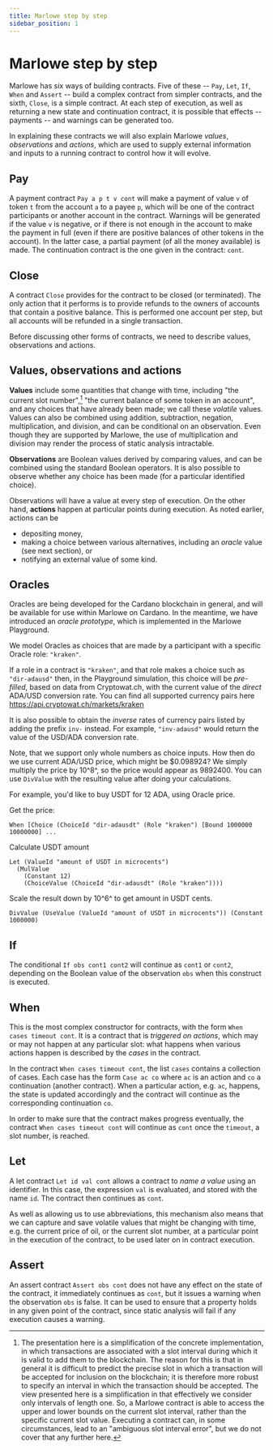 ```yaml
---
title: Marlowe step by step
sidebar_position: 1
---
```


# Marlowe step by step

Marlowe has six ways of building contracts. Five of these -- `Pay`,
`Let`, `If`, `When` and `Assert` -- build a complex contract from
simpler contracts, and the sixth, `Close`, is a simple contract. At each
step of execution, as well as returning a new state and continuation
contract, it is possible that effects -- payments -- and warnings can be
generated too.

In explaining these contracts we will also explain Marlowe *values*,
*observations* and *actions*, which are used to supply external
information and inputs to a running contract to control how it will
evolve.

## Pay

A payment contract `Pay a p t v cont` will make a payment of value `v`
of token `t` from the account `a` to a payee `p`, which will be one of
the contract participants or another account in the contract. Warnings
will be generated if the value `v` is negative, or if there is not
enough in the account to make the payment in full (even if there are
positive balances of other tokens in the account). In the latter case, a
partial payment (of all the money available) is made. The continuation
contract is the one given in the contract: `cont`.

## Close

A contract `Close` provides for the contract to be closed (or
terminated). The only action that it performs is to provide refunds to
the owners of accounts that contain a positive balance. This is
performed one account per step, but all accounts will be refunded in a
single transaction.

Before discussing other forms of contracts, we need to describe values,
observations and actions.

## Values, observations and actions

**Values** include some quantities that change with time, including "the
current slot number",[^1] "the current balance of some token in an
account", and any choices that have already been made; we call these
*volatile* values. Values can also be combined using addition,
subtraction, negation, multiplication, and division, and can be
conditional on an observation. Even though they are supported by
Marlowe, the use of multiplication and division may render the process
of static analysis intractable.

**Observations** are Boolean values derived by comparing values, and can
be combined using the standard Boolean operators. It is also possible to
observe whether any choice has been made (for a particular identified
choice).

Observations will have a value at every step of execution. On the other
hand, **actions** happen at particular points during execution. As noted
earlier, actions can be

-   depositing money,
-   making a choice between various alternatives, including an *oracle*
    value (see next section), or
-   notifying an external value of some kind.

## Oracles

Oracles are being developed for the Cardano blockchain in general, and
will be available for use within Marlowe on Cardano. In the meantime, we
have introduced an *oracle prototype*, which is implemented in the
Marlowe Playground.

We model Oracles as choices that are made by a participant with a
specific Oracle role: `"kraken"`.

If a role in a contract is `"kraken"`, and that role makes a choice such
as `"dir-adausd"` then, in the Playground simulation, this choice will
be *pre-filled*, based on data from Cryptowat.ch, with the current value
of the *direct* ADA/USD conversion rate. You can find all supported
currency pairs here <https://api.cryptowat.ch/markets/kraken>

It is also possible to obtain the *inverse* rates of currency pairs
listed by adding the prefix `inv-` instead. For example, `"inv-adausd"`
would return the value of the USD/ADA conversion rate.

Note, that we support only whole numbers as choice inputs. How then do
we use current ADA/USD price, which might be \$0.098924? We simply
multiply the price by 10^8^, so the price would appear as 9892400. You
can use `DivValue` with the resulting value after doing your
calculations.

For example, you\'d like to buy USDT for 12 ADA, using Oracle price.

Get the price:

    When [Choice (ChoiceId "dir-adausdt" (Role "kraken") [Bound 1000000 10000000] ...

Calculate USDT amount

    Let (ValueId "amount of USDT in microcents")
      (MulValue
        (Constant 12)
        (ChoiceValue (ChoiceId "dir-adausdt" (Role "kraken"))))

Scale the result down by 10^6^ to get amount in USDT cents.

    DivValue (UseValue (ValueId "amount of USDT in microcents")) (Constant 1000000)

## If

The conditional `If obs cont1 cont2` will continue as `cont1` or
`cont2`, depending on the Boolean value of the observation `obs` when
this construct is executed.

## When

This is the most complex constructor for contracts, with the form
`When cases timeout cont`. It is a contract that is *triggered on
actions*, which may or may not happen at any particular slot: what
happens when various actions happen is described by the *cases* in the
contract.

In the contract `When cases timeout cont`, the list `cases` contains a
collection of cases. Each case has the form `Case ac co` where `ac` is
an action and `co` a continuation (another contract). When a particular
action, e.g. `ac`, happens, the state is updated accordingly and the
contract will continue as the corresponding continuation `co`.

In order to make sure that the contract makes progress eventually, the
contract `When cases timeout cont` will continue as `cont` once the
`timeout`, a slot number, is reached.

## Let

A let contract `Let id val cont` allows a contract to *name a value*
using an identifier. In this case, the expression `val` is evaluated,
and stored with the name `id`. The contract then continues as `cont`.

As well as allowing us to use abbreviations, this mechanism also means
that we can capture and save volatile values that might be changing with
time, e.g. the current price of oil, or the current slot number, at a
particular point in the execution of the contract, to be used later on
in contract execution.

## Assert

An assert contract `Assert obs cont` does not have any effect on the
state of the contract, it immediately continues as `cont`, but it issues
a warning when the observation `obs` is false. It can be used to ensure
that a property holds in any given point of the contract, since static
analysis will fail if any execution causes a warning.

[^1]: The presentation here is a simplification of the concrete
    implementation, in which transactions are associated with a slot
    interval during which it is valid to add them to the blockchain. The
    reason for this is that in general it is difficult to predict the
    precise slot in which a transaction will be accepted for inclusion
    on the blockchain; it is therefore more robust to specify an
    interval in which the transaction should be accepted. The view
    presented here is a simplification in that effectively we consider
    only intervals of length one. So, a Marlowe contract is able to
    access the upper and lower bounds on the current slot interval,
    rather than the specific current slot value. Executing a contract
    can, in some circumstances, lead to an "ambiguous slot interval
    error", but we do not cover that any further here.
